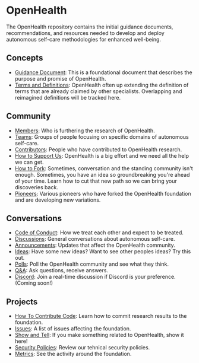 # OpenHealth

The OpenHealth repository contains the initial guidance documents, recommendations, and resources needed to develop and deploy autonomous self-care methodologies for enhanced well-being.

## Concepts

* [Guidance Document](https://github.com/PsySecGroup/OpenHealth/blob/main/GUIDANCE.md): This is a foundational document that describes the purpose and promise of OpenHealth.
* [Terms and Definitions](https://github.com/PsySecGroup/OpenHealth/wiki): OpenHealth often up extending the definition of terms that are already claimed by other specialists.  Overlapping and reimagined definitions will be tracked here.

## Community

* [Members](https://github.com/orgs/PsySecGroup/people): Who is furthering the research of OpenHealth.
* [Teams](https://github.com/orgs/PsySecGroup/teams): Groups of people focusing on specific domains of autonomous self-care.
* [Contributors](https://github.com/PsySecGroup/OpenHealth/graphs/contributors): People who have contributed to OpenHealth research.
* [How to Support Us](SUPPORT.md): OpenHealth is a big effort and we need all the help we can get.
* [How to Fork](FORKING.md): Sometimes, conversation and the standing community isn't enough.  Sometimes, you have an idea so groundbreaking you're ahead of your time.  Learn how to cut that new path so we can bring your discoveries back.
* [Pioneers](https://github.com/PsySecGroup/OpenHealth/network/members): Various pioneers who have forked the OpenHealth foundation and are developing new variations.

## Conversations
* [Code of Conduct](CODE_OF_CONDUCT.md): How we treat each other and expect to be treated.
* [Discussions](https://github.com/PsySecGroup/OpenHealth/discussions): General conversations about autonomous self-care.
* [Announcements](https://github.com/PsySecGroup/OpenHealth/discussions/categories/announcements): Updates that affect the OpenHealth community.
* [Ideas](https://github.com/PsySecGroup/OpenHealth/discussions/categories/ideas): Have some new ideas?  Want to see other peoples ideas?  Try this out.
* [Polls](https://github.com/PsySecGroup/OpenHealth/discussions/categories/polls): Poll the OpenHealth community and see what they think.
* [Q&A](https://github.com/PsySecGroup/OpenHealth/discussions/categories/q-a): Ask questions, receive answers.
* [Discord](): Join a real-time discussion if Discord is your preference. (Coming soon!)

## Projects

* [How To Contribute Code](CONTRIBUTING.md): Learn how to commit research results to the foundation.
* [Issues](https://github.com/PsySecGroup/OpenHealth/issues): A list of issues affecting the foundation.
* [Show and Tell](https://github.com/PsySecGroup/OpenHealth/discussions/categories/show-and-tell): If you make something related to OpenHealth, show it here!
* [Security Policies](https://github.com/PsySecGroup/OpenHealth/security): Review our tehnical security policies.
* [Metrics](https://github.com/PsySecGroup/OpenHealth/pulse): See the activity around the foundation.
